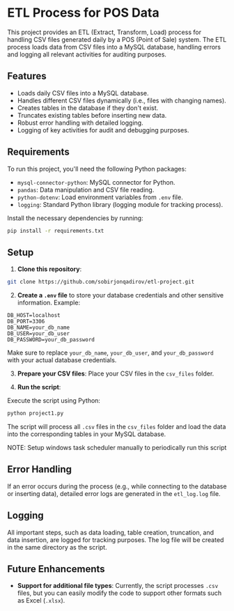 # ETL Process for POS Data

This project provides an ETL (Extract, Transform, Load) process for handling CSV files generated daily by a POS (Point of Sale) system. The ETL process loads data from CSV files into a MySQL database, handling errors and logging all relevant activities for auditing purposes.

## Features

- Loads daily CSV files into a MySQL database.
- Handles different CSV files dynamically (i.e., files with changing names).
- Creates tables in the database if they don't exist.
- Truncates existing tables before inserting new data.
- Robust error handling with detailed logging.
- Logging of key activities for audit and debugging purposes.

## Requirements

To run this project, you'll need the following Python packages:
- `mysql-connector-python`: MySQL connector for Python.
- `pandas`: Data manipulation and CSV file reading.
- `python-dotenv`: Load environment variables from `.env` file.
- `logging`: Standard Python library (logging module for tracking process).

Install the necessary dependencies by running:
```bash
pip install -r requirements.txt
```

## Setup

1. **Clone this repository**:
```bash
git clone https://github.com/sobirjonqadirov/etl-project.git
```

2. **Create a `.env` file** to store your database credentials and other sensitive information. Example:

```printenv
DB_HOST=localhost 
DB_PORT=3306 
DB_NAME=your_db_name 
DB_USER=your_db_user 
DB_PASSWORD=your_db_password
```

Make sure to replace `your_db_name`, `your_db_user`, and `your_db_password` with your actual database credentials.

3. **Prepare your CSV files**: Place your CSV files in the `csv_files` folder.

4. **Run the script**:

Execute the script using Python:

```bash
python project1.py
```

The script will process all `.csv` files in the `csv_files` folder and load the data into the corresponding tables in your MySQL database.

NOTE: Setup windows task scheduler manually to periodically run this script

## Error Handling

If an error occurs during the process (e.g., while connecting to the database or inserting data), detailed error logs are generated in the `etl_log.log` file.

## Logging

All important steps, such as data loading, table creation, truncation, and data insertion, are logged for tracking purposes. The log file will be created in the same directory as the script.

## Future Enhancements

- **Support for additional file types**: Currently, the script processes `.csv` files, but you can easily modify the code to support other formats such as Excel (`.xlsx`).
